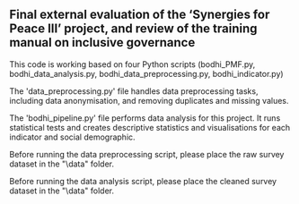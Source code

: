 ## Final external evaluation of the ‘Synergies for Peace III’ project, and review of the training manual on inclusive governance

This code is working based on four Python scripts (bodhi_PMF.py, bodhi_data_analysis.py, bodhi_data_preprocessing.py, bodhi_indicator.py)

The 'data_preprocessing.py' file handles data preprocessing tasks, including data anonymisation, and removing duplicates and missing values.

The 'bodhi_pipeline.py' file performs data analysis for this project. It runs statistical tests and creates descriptive statistics and visualisations for each indicator and social demographic.

Before running the data preprocessing script, please place the raw survey dataset in the "\data" folder.

Before running the data analysis script, please place the cleaned survey dataset in the "\data" folder.
